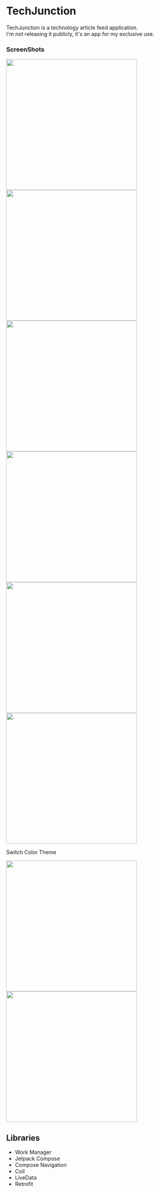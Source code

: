 # TechJunction

TechJunction is a technology article feed application.  
I'm not releasing it publicly, it's an app for my exclusive use.

### ScreenShots

<p>
  <img src="https://github.com/eotw95/TechJunction/assets/98305024/f1666deb-55d8-4433-9fe5-13532aa9bd94" alt="" width="350px">
  <img src="https://github.com/eotw95/TechJunction/assets/98305024/f51e8807-fd15-4d2d-9fe5-a91f004c128b" alt="" width="350px">
  <img src="https://github.com/eotw95/TechJunction/assets/98305024/2163a496-0e4a-43e1-a102-f8c89a64c3cb" alt="" width="350px">
  <img src="https://github.com/eotw95/TechJunction/assets/98305024/c0b45245-60b7-4f51-8fe7-85952b92eb8e" alt="" width="350px">
  <img src="https://github.com/eotw95/TechJunction/assets/98305024/b5cd4a74-4838-4d26-a0a1-5350a37e7294" alt="" width="350px">
  <img src="https://github.com/eotw95/TechJunction/assets/98305024/66e59de4-5aa9-43b5-a43a-22a080794cbb" alt="" width="350px">
</p>

Switch Color Theme
<p>
  <img src="https://github.com/eotw95/TechJunction/assets/98305024/f1666deb-55d8-4433-9fe5-13532aa9bd94" alt="" width="350px">
  <img src="https://github.com/eotw95/TechJunction/assets/98305024/95fff3f7-b253-44b6-a31e-bc1ec3b03dcd" alt="" width="350px">
</p>

## Libraries

* Work Manager
* Jetpack Compose
* Compose Navigation
* Coil
* LiveData
* Retrofit
